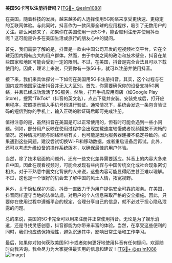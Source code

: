 **美国5G卡可以注册抖音吗？**[[TG💪+ @esim1088](https://t.me/s/esim1088)]

在美国，随着科技的发展，越来越多的人选择使用5G网络来享受更快速、更稳定的互联网体验。与此同时，抖音作为一款风靡全球的应用程序，吸引了无数用户的关注。那么问题来了，如果你在美国使用一张5G卡，能否顺利注册并使用抖音呢？这可能是许多在美国生活或旅行的朋友心中的疑问。

首先，我们需要了解的是，抖音是一款由中国公司开发的短视频社交平台，它在全球范围内拥有庞大的用户群体。然而，由于中美之间的政治和技术壁垒，抖音在某些国家和地区可能会受到一定的限制。不过，在美国，抖音是完全合法且可以下载使用的。因此，理论上来说，只要你有一张5G卡，就可以注册并使用抖音。

接下来，我们来具体探讨一下如何在美国用5G卡注册抖音。其实，这个过程与在国内或其他国家注册抖音并无太大区别。首先，你需要确保你的设备支持5G网络，并且已经成功激活了5G服务。然后，打开手机应用商店（如Google Play Store），搜索“TikTok”（抖音的英文名），点击下载并安装。安装完成后，打开应用程序，按照提示输入手机号码进行验证。通常情况下，系统会发送一条包含验证码的短信到你的手机上，输入正确的验证码后即可完成注册。

值得注意的是，虽然抖音在美国是可以正常使用的，但有时可能会遇到一些小问题。例如，部分用户反映在使用过程中会出现加载速度较慢或者视频播放不流畅的情况。这种情况可能与网络环境有关，也可能是因为服务器连接不稳定导致的。如果遇到这些问题，建议尝试切换Wi-Fi和移动数据，或者重启设备后再试。此外，还可以考虑升级设备的操作系统版本，以确保最佳的用户体验。

当然，除了技术层面的问题外，还有一些文化差异需要适应。抖音上的内容大多来自中国，因此在观看视频时，可能会发现有些内容与中国传统文化或社会现象密切相关。对于不熟悉中国文化背景的人来说，这些内容可能显得陌生甚至难以理解。不过，这也是一个很好的机会去了解中国的风土人情，拓宽视野。

另外，关于隐私保护方面，抖音一直致力于为用户提供安全可靠的服务。在美国，抖音同样遵守当地的法律法规，对用户的个人信息采取严格的安全措施。因此，只要你在使用过程中遵循平台的规定，合理分享自己的信息，就不必过于担心隐私泄露的问题。

总的来说，美国的5G卡完全可以用来注册并正常使用抖音。无论是为了娱乐消遣，还是寻找灵感创意，抖音都能为你带来丰富的体验。当然，在享受这些便利的同时，我们也应该保持理性，避免沉迷其中，影响日常生活和工作学习。

最后，如果你对如何获取美国5G卡或者如何更好地使用抖音有任何疑问，欢迎随时向我咨询。我会尽力为大家提供最实用的信息和建议！[[TG💪+ @esim1088](https://t.me/s/esim1088) ![Image](https://i.postimg.cc/4NQfJmqS/Snipaste-2025-05-13-00-14-12.png)]